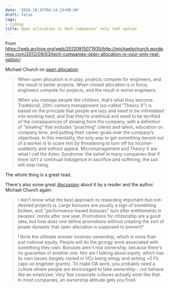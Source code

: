 ```yaml
---
date: '2018-10-25T04:14:23+00:00'
draft: false
tags:
- coding
title: Open allocation is tech companies' only real option
---
```


From https://web.archive.org/web/20120915071935/http://michaelochurch.wordpress.com/2012/09/03/tech-companies-open-allocation-is-your-only-real-option/:

Michael Church on [open allocation](https://en.wikipedia.org/wiki/Open_allocation):

>When open allocation is in play, projects compete for engineers, and the result is better projects. When closed allocation is in force, engineers compete for projects, and the result is worse engineers. 
>
>When you manage people like children, that’s what they become. Traditional, 20th-century management (so-called “Theory X”) is based on the principle that people are lazy and need to be intimidated into working hard, and that they’re unethical and need to be terrified of the consequences of stealing from the company, with a definition of “stealing” that includes “poaching” clients and talent, education on company time, and putting their career goals over the company’s objectives. In this mentality, the only way to get something decent out of a worker is to scare him by threatening to turn off his income– suddenly and without appeal. Micromanagement and Theory X are what I call the Aztec Syndrome: the belief in many companies that if there isn’t a continual indulgence in sacrifice and suffering, the sun will stop rising.

The whole thing is a great read.

There's also some great [discussion](https://gist.github.com/h3h/4437224) about it by a reader and the author. Michael Church again:

>I don't know what the best approach to rewarding important-but-not-desired projects is. Large bonuses are usually a sign of something broken, and "performance-based bonuses" turn after entitlements in peoples' minds after one year. Promotions for citizenship are a good idea, but how does one define promotions without creating the sort of power dynamic that open allocation is supposed to prevent?
>
>I think the ultimate answer involves ownership, which is more than just notional equity. People will do the grungy work associated with something they own. Bonuses aren't real ownership, because there's no guarantee of another one. Nor am I talking about equity, which has its own issues (largely rooted in VCs being stingy and setting ~0.1% caps on engineer grants). To make OA work, you probably need a culture where people are encouraged to take ownership-- not behave like an employee. Very few corporate cultures actually exist like that. In most companies, an ownership attitude gets you fired.
